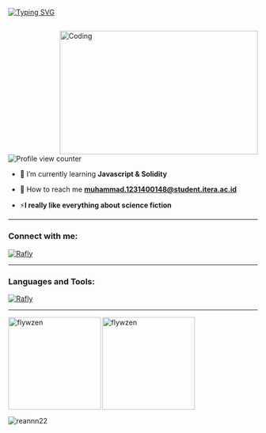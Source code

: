   <a href="https://git.io/typing-svg"><img src="https://readme-typing-svg.demolab.com?font=&size=17&pause=1000&color=F7F7F7&width=435&lines=Hi%F0%9F%91%8B%2C+I+am+Muhammad+Rafly+Yahya+Ramadhan;I+am+an+Undergraduate+ComSci+Student;also+a+Web3+and+Cyber+Security+enthusiast" alt="Typing SVG" /></a>
  </a>
</h1>
<h2 align="center"></h2>
<img align="right" alt="Coding" width="400" height="250" src="https://media1.tenor.com/m/UrnPTaqPEzkAAAAd/developer.gif">

<p align="left"> 
  <img src="https://komarev.com/ghpvc/?username=flywzen"alt="Profile view counter" />
</p>

<!-- 🔭 I’m currently working on **Probis Website SabiKerja Project** -->

- 🌱 I’m currently learning **Javascript & Solidity**

<!--- 💬 Ask me about **Node.js, Bootstrap, Express**-->

- 💇 How to reach me **muhammad.1231400148@student.itera.ac.id**

- ⚡**I really like everything about science fiction**

<!--##- 🎓 I have **3 coding bootcamp scholarships** -->
<hr>
<h3 align="left">Connect with me:</h3>
<p align="left">
  <a href="https://www.linkedin.com/in/muhammad-rafly-yahya-ramadhan/" target="blank"><img align="center" src="https://skillicons.dev/icons?i=linkedin,discord,instagram,notion,stackoverflow,git,github,twitter,gmail," alt="Rafly" /></a>  
</p>
<hr>
<h3 align="left">Languages and Tools:</h3>
<p align="left">
  <a href="https://www.linkedin.com/in/muhammad-rafly-yahya-ramadhan-422072295/" target="blank"><img align="center" src="https://skillicons.dev/icons?i=html,css,js,ts,bootstrap,tailwind,nodejs,expressjs,react,mongodb,postman,python,golang,rust,java,jquery,mysql,npm,vscode,arch,docker,postgresql,c,cpp,googlecloud,figma,azure" alt="Rafly" /></a>
</p>
<hr>
<p><img align="left" src="https://github-readme-stats.vercel.app/api/top-langs?username=flywzen&show_icons=true&locale=en&layout=compact&theme=nightowl&exclude_repo=HackFest-KereHore,Raion-RawrNotes,Raion-Coinvest,Statistika-SA,DDAP-BISA-INDONESIA,hackfestuc2024_frontend,5bounties-Trufriend-FE,PEMLAN-FILKOM-TOUR,ASCEND-KBMDSI,elginbrian" alt="flywzen" height="187" /></p>

<p><img align="center" src="https://github-readme-stats.vercel.app/api?username=flywzen&theme=nightowl&show_icons=true&hide_border=false&count_private=true" alt="flywzen" height="187"/></p>

<p><img align="bottom" src="https://github-readme-activity-graph.vercel.app/graph?username=flywzen&theme=react-dark" alt="reannn22"/></p>
